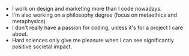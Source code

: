 - I work on design and marketing more than I code nowadays.
- I'm also working on a philosophy degree (focus on metaethics and metaphysics).
- I don't really have a passion for coding, unless it's for a project I care about.
- Hard sciences only give me pleasure when I can see significantly positive societal impact.
